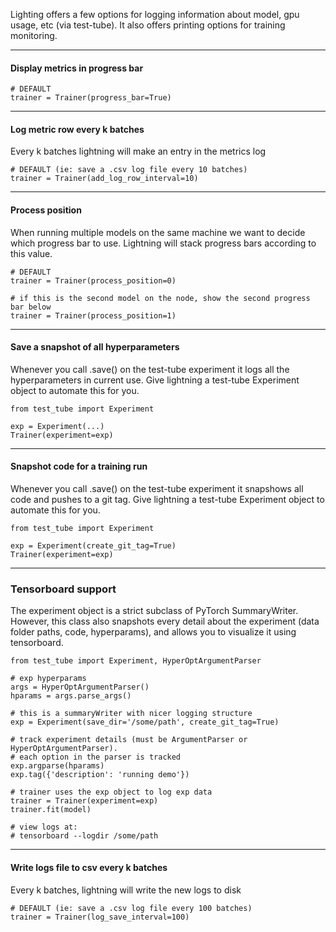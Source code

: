 Lighting offers a few options for logging information about model, gpu usage, etc (via test-tube). It also offers printing options for training monitoring.


---
#### Display metrics in progress bar 
``` {.python}
# DEFAULT
trainer = Trainer(progress_bar=True)
```

---
#### Log metric row every k batches 
Every k batches lightning will make an entry in the metrics log
``` {.python}
# DEFAULT (ie: save a .csv log file every 10 batches)
trainer = Trainer(add_log_row_interval=10)
```

---
#### Process position
When running multiple models on the same machine we want to decide which progress bar to use.
Lightning will stack progress bars according to this value. 
``` {.python}
# DEFAULT
trainer = Trainer(process_position=0)

# if this is the second model on the node, show the second progress bar below
trainer = Trainer(process_position=1)
```

---
#### Save a snapshot of all hyperparameters 
Whenever you call .save() on the test-tube experiment it logs all the hyperparameters in current use.
Give lightning a test-tube Experiment object to automate this for you.
``` {.python}
from test_tube import Experiment

exp = Experiment(...)
Trainer(experiment=exp)
```

---
#### Snapshot code for a training run
Whenever you call .save() on the test-tube experiment it snapshows all code and pushes to a git tag.
Give lightning a test-tube Experiment object to automate this for you.
``` {.python}
from test_tube import Experiment

exp = Experiment(create_git_tag=True)
Trainer(experiment=exp)
```

---
### Tensorboard support   
The experiment object is a strict subclass of PyTorch SummaryWriter. However, this class
also snapshots every detail about the experiment (data folder paths, code, hyperparams),
and allows you to visualize it using tensorboard.
``` {.python}
from test_tube import Experiment, HyperOptArgumentParser

# exp hyperparams
args = HyperOptArgumentParser()
hparams = args.parse_args()

# this is a summaryWriter with nicer logging structure
exp = Experiment(save_dir='/some/path', create_git_tag=True)

# track experiment details (must be ArgumentParser or HyperOptArgumentParser).
# each option in the parser is tracked
exp.argparse(hparams)
exp.tag({'description': 'running demo'})

# trainer uses the exp object to log exp data
trainer = Trainer(experiment=exp)
trainer.fit(model)

# view logs at:
# tensorboard --logdir /some/path   
```

---
#### Write logs file to csv every k batches 
Every k batches, lightning will write the new logs to disk
``` {.python}
# DEFAULT (ie: save a .csv log file every 100 batches)
trainer = Trainer(log_save_interval=100)
```

